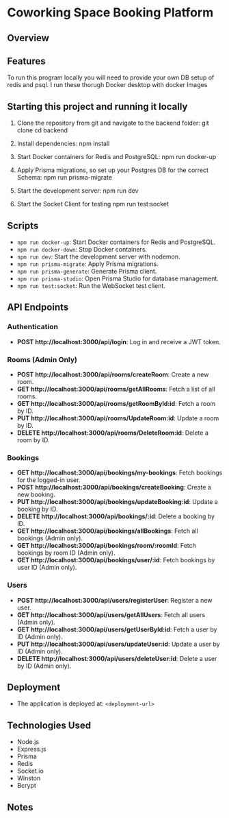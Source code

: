 # Coworking Space Booking Platform

## Overview

## Features

To run this program locally you will need to provide your own DB setup of redis and psql. I run these thorugh Docker desktop with docker Images

## Starting this project and running it locally

1. Clone the repository from git and navigate to the backend folder:
   git clone <repository-url>
   cd backend

2. Install dependencies:
   npm install

3. Start Docker containers for Redis and PostgreSQL:
   npm run docker-up

4. Apply Prisma migrations, so set up your Postgres DB for the correct Schema:
   npm run prisma-migrate

5. Start the development server:
   npm run dev

6. Start the Socket Client for testing
   npm run test:socket

## Scripts

- `npm run docker-up`: Start Docker containers for Redis and PostgreSQL.
- `npm run docker-down`: Stop Docker containers.
- `npm run dev`: Start the development server with nodemon.
- `npm run prisma-migrate`: Apply Prisma migrations.
- `npm run prisma-generate`: Generate Prisma client.
- `npm run prisma-studio`: Open Prisma Studio for database management.
- `npm run test:socket`: Run the WebSocket test client.

## API Endpoints

### Authentication

- **POST http://localhost:3000/api/login**: Log in and receive a JWT token.

### Rooms (Admin Only)

- **POST http://localhost:3000/api/rooms/createRoom**: Create a new room.
- **GET http://localhost:3000/api/rooms/getAllRooms**: Fetch a list of all rooms.
- **GET http://localhost:3000/api/rooms/getRoomById:id**: Fetch a room by ID.
- **PUT http://localhost:3000/api/rooms/UpdateRoom:id**: Update a room by ID.
- **DELETE http://localhost:3000/api/rooms/DeleteRoom:id**: Delete a room by ID.

### Bookings

- **GET http://localhost:3000/api/bookings/my-bookings**: Fetch bookings for the logged-in user.
- **POST http://localhost:3000/api/bookings/createBooking**: Create a new booking.
- **PUT http://localhost:3000/api/bookings/updateBooking:id**: Update a booking by ID.
- **DELETE http://localhost:3000/api/bookings/:id**: Delete a booking by ID.
- **GET http://localhost:3000/api/bookings/allBookings**: Fetch all bookings (Admin only).
- **GET http://localhost:3000/api/bookings/room/:roomId**: Fetch bookings by room ID (Admin only).
- **GET http://localhost:3000/api/bookings/user/:id**: Fetch bookings by user ID (Admin only).

### Users

- **POST http://localhost:3000/api/users/registerUser**: Register a new user.
- **GET http://localhost:3000/api/users/getAllUsers**: Fetch all users (Admin only).
- **GET http://localhost:3000/api/users/getUserById:id**: Fetch a user by ID (Admin only).
- **PUT http://localhost:3000/api/users/updateUser:id**: Update a user by ID (Admin only).
- **DELETE http://localhost:3000/api/users/deleteUser:id**: Delete a user by ID (Admin only).

## Deployment

- The application is deployed at: `<deployment-url>`

## Technologies Used

- Node.js
- Express.js
- Prisma
- Redis
- Socket.io
- Winston
- Bcrypt

## Notes
